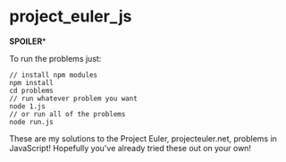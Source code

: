 project_euler_js
================

****SPOILER*****

To run the problems just:

```
// install npm modules
npm install
cd problems
// run whatever problem you want
node 1.js
// or run all of the problems
node run.js
```

These are my solutions to the Project Euler, projecteuler.net, problems in JavaScript! Hopefully you've already tried these out on your own!